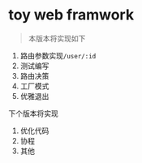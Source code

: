 # toy web framwork

> 本版本将实现如下

1. 路由参数实现`/user/:id`
2. 测试编写
3. 路由决策
4. 工厂模式
5. 优雅退出


下个版本将实现

1. 优化代码
2. 协程
3. 其他